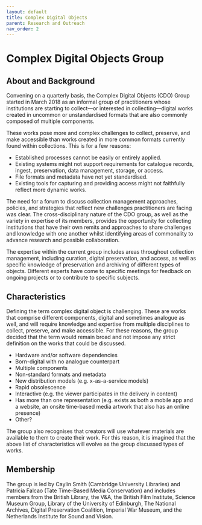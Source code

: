 ```yaml
---
layout: default
title: Complex Digital Objects
parent: Research and Outreach
nav_order: 2
---
```


# Complex Digital Objects Group
## About and Background
Convening on a quarterly basis, the Complex Digital Objects (CDO) Group started in March 2018 as an informal group of practitioners whose institutions are starting to collect—or interested in collecting—digital works created in uncommon or unstandardised formats that are also commonly composed of multiple components. 

These works pose more and complex challenges to collect, preserve, and make accessible than works created in more common formats currently found within collections. This is for a few reasons: 
* Established processes cannot be easily or entirely applied. 
* Existing systems might not support requirements for catalogue records, ingest, preservation, data management, storage, or access. 
* File formats and metadata have not yet standardised.
* Existing tools for capturing and providing access might not faithfully reflect more dynamic works.

The need for a forum to discuss collection management approaches, policies, and strategies that reflect new challenges practitioners are facing was clear. The cross-disciplinary nature of the CDO group, as well as the variety in expertise of its members, provides the opportunity for collecting institutions that have their own remits and approaches to share challenges and knowledge with one another whilst identifying areas of commonality to advance research and possible collaboration. 

The expertise within the current group includes areas throughout collection management, including curation, digital preservation, and access, as well as specific knowledge of preservation and archiving of different types of objects. Different experts have come to specific meetings for feedback on ongoing projects or to contribute to specific subjects. 

## Characteristics
Defining the term complex digital object is challenging. These are works that comprise different components, digital and sometimes analogue as well, and will require knowledge and expertise from multiple disciplines to collect, preserve, and make accessible. For these reasons, the group decided that the term would remain broad and not impose any strict definition on the works that could be discussed. 

* Hardware and/or software dependencies 
* Born-digital with no analogue counterpart 
* Multiple components
* Non-standard formats and metadata 
* New distribution models (e.g. x-as-a-service models) 
* Rapid obsolescence
* Interactive (e.g. the viewer participates in the delivery in content)
* Has more than one representation (e.g. exists as both a mobile app and a website, an onsite time-based media artwork that also has an online presence) 
* Other? 

The group also recognises that creators will use whatever materials are available to them to create their work. For this reason, it is imagined that the above list of characteristics will evolve as the group discussed types of works.

## Membership

The group is led by Caylin Smith (Cambridge University Libraries) and Patricia Falcao (Tate Time-Based Media Conservation) and includes members from the British Library, the V&A, the British Film Institute, Science Museum Group, Library of the University of Edinburgh, The National Archives, Digital Preservation Coalition, Imperial War Museum, and the Netherlands Institute for Sound and Vision.